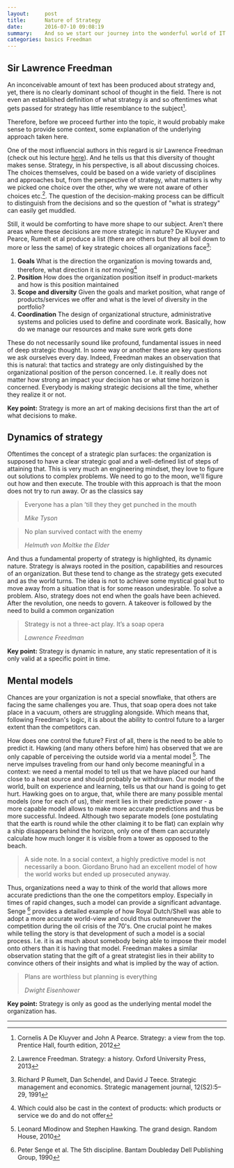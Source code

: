```yaml
---
layout:     post
title:      Nature of Strategy
date:       2016-07-10 09:08:19
summary:    And so we start our journey into the wonderful world of IT Strategy. Key concepts are introduced, the context established for the lectures and further writings.
categories: basics Freedman
---
```


## Sir Lawrence Freedman
An inconceivable amount of text has been produced about strategy and, yet, there is no clearly
dominant school of thought in the field. There is not even an established definition of what strategy _is_
and so oftentimes what gets passed for strategy has little resemblance to the subject[^1]. 

Therefore, before we proceed further into the topic, it would probably make sense to provide some context, some explanation of the underlying approach taken here.

One of the most influencial authors in this regard is sir Lawrence Freedman (check out his lecture [here](https://www.youtube.com/watch?v=-R7kjNT8hkI)). And he tells us that this diversity of thought makes sense.
Strategy, in his perspective, is all about discussing choices. The choices themselves, could be based on a wide variety of
disciplines and approaches but, from the perspective of strategy, what matters is why we picked one choice over the other,
why we were not aware of other choices etc.[^2]. The question of the decision-making process can be difficult to distinguish from the decisions and 
so the question of "what is strategy" can easily get muddled.

Still, it would be comforting to have more shape to our subject. Aren't there areas where these decisions are more strategic in nature? De Kluyver and Pearce, Rumelt et al produce a list (there are others but they all boil down to more or less the same) of key strategic choices all organizations face[^3]:

 1. __Goals__ What is the direction the organization is moving towards and, therefore, what direction it is _not_ moving[^4]
 1. __Position__  How does the organization position itself in product-markets and how is this position maintained
 1. __Scope and diversity__ Given the goals and market position, what range of products/services we offer and what is the level of diversity in the portfolio?
 1. __Coordination__ The design of organizational structure, administrative systems and policies used to define and coordinate work. Basically, how 
do we manage our resources and make sure work gets done

These do not necessarily sound like profound, fundamental issues in need of deep strategic thought. In some way or another these are key questions 
we ask ourselves every day. Indeed, Freedman makes an observation that this is natural: that tactics and strategy are only distinguished by 
the organizational position of the person concerned. I.e. it really does not matter how strong an impact your decision has or what time horizon is concerned. Everybody is making strategic decisions all the time, whether they realize it or not. 

__Key point:__ Strategy is more an art of making decisions first than the art of what decisions to make.  

## Dynamics of strategy
Oftentimes the concept of a strategic plan surfaces: the organization is supposed to have a clear strategic goal and a well-defined list of steps of attaining that.
This is very much an engineering mindset, they love to figure out solutions to complex problems. We need to go to the moon, we'll figure out how and then execute. 
The trouble with this approach is that the moon does not try to run away. Or as the classics say
<blockquote>
  <p>
	Everyone has a plan ’till they they get punched in the mouth
  </p>
  <footer><cite title="Mike Tyson">Mike Tyson</cite></footer>
</blockquote>
<blockquote>
  <p>
	No plan survived contact with the enemy
  </p>
  <footer><cite title="Helmuth von Moltke the Elder">Helmuth von Moltke the Elder</cite></footer>
</blockquote>


And thus a fundamental property of strategy is highlighted, its dynamic nature. Strategy is always rooted in the position, capabilities and resources of an organization. But these tend to change as the strategy gets executed and as the world turns. The idea is not to achieve some mystical goal but to move away from a situation that is for some reason 
undesirable. To solve a problem. Also, strategy does not end when the goals have been achieved. After the revolution, one needs to govern. A takeover is followed by the need
to build a common organization

<blockquote>
  <p>
	Strategy is not a three-act play. It’s a soap opera
  </p>
  <footer><cite title="Lawrence Freedman">Lawrence Freedman</cite></footer>
</blockquote>
  
__Key point:__ Strategy is dynamic in nature, any static representation of it is only valid at a specific point in time.
 
## Mental models
Chances are your organization is not a special snowflake, that others are facing the same challenges you are. Thus, that soap opera does not take place in a vacuum, others are struggling alongside. Which means that, following Freedman's logic, it is about the ability to control future to a larger extent than the competitors can. 

How does one control the future? First of all, there is the need to be able to predict it. Hawking (and many others before him) has observed that we are only capable of perceiving
the outside world via a mental model [^5]. The nerve impulses traveling from our hand only become meaningful in a context: we need a mental model to tell us that we have placed
our hand close to a heat source and should probably be withdrawn. Our model of the world, built on experience and learning, tells us that our hand is going to get hurt. Hawking goes on to argue, that, while there are many possible mental models (one for each of us), their merit lies in their predictive power - a more capable model allows to make more accurate predictions and thus be more successful. Indeed. Although two separate models (one postulating that the earth is round while the other claiming it to be flat) can explain why a ship disappears behind the horizon, only one of them can accurately calculate how much longer it is visible from a tower as opposed to the beach.

<blockquote>
  <p>
	A side note. In a social context, a highly predictive model is not necessarily a boon. Giordano Bruno had an excellent model of how the world works but ended up 
prosecuted anyway. 
  </p>
</blockquote>

Thus, organizations need a way to think of the world that allows more accurate predictions than the one the competitors employ. Especially in times of rapid changes, such a model can 
provide a significant advantage. Senge [^6] provides a detailed example of how Royal Dutch/Shell was able to adopt a more accurate world-view and could thus outmaneuver the competition during the oil crisis of the 70's. 
One crucial point he makes while telling the story is that development of such a model is a social process. I.e. it is as much about somebody being able to impose their model onto others than it is having that model. Freedman makes a similar observation stating that the gift of a great strategist lies in their ability to convince others of their insights and what is implied by the way of action.

<blockquote>
  <p>
	Plans are worthless but planning is everything
  </p>
<footer><cite title="Dwight Eisenhower">Dwight Eisenhower</cite></footer>
</blockquote>

__Key point:__ Strategy is only as good as the underlying mental model the organization has.

---

[^1]: Cornelis A De Kluyver and John A Pearce. Strategy: a view from the top. Prentice Hall, fourth edition, 2012
[^2]: Lawrence Freedman. Strategy: a history. Oxford University Press, 2013
[^3]: Richard P Rumelt, Dan Schendel, and David J Teece. Strategic management and economics. Strategic management journal, 12(S2):5–29, 1991
[^4]: Which could also be cast in the context of products: which products or service we do and do not offer
[^5]: Leonard Mlodinow and Stephen Hawking. The grand design. Random House, 2010
[^6]: Peter Senge et al. The 5th discipline. Bantam Doubleday Dell Publishing Group, 1990
